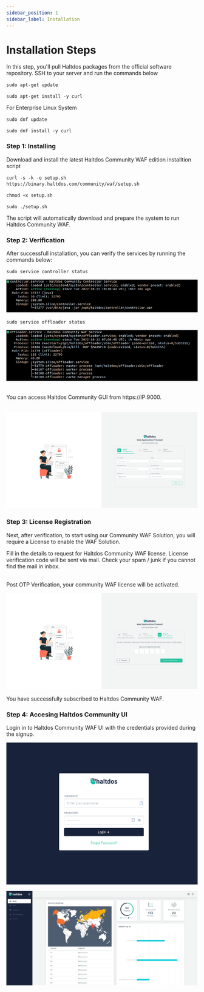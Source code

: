```yaml
---
sidebar_position: 1
sidebar_label: Installation
---
```


# Installation Steps

In this step, you'll pull Haltdos packages from the official software repository. SSH to your server and run the commands below

```
sudo apt-get update
```

```
sudo apt-get install -y curl
```
For Enterprise Linux System

```
sudo dnf update
```

```
sudo dnf install -y curl
```


### Step 1: Installing 

Download and install the latest Haltdos Community WAF edition installtion script

```
curl -s -k -o setup.sh https://binary.haltdos.com/community/waf/setup.sh
```

```
chmod +x setup.sh
```

```
sudo ./setup.sh
```

The script will automatically download and prepare the system to run Haltdos Community WAF.

### Step 2: Verification

After successfull installation, you can verify the services by running the commands below:

```
sudo service controller status
```

![haltdos](/img/ce-waf/docs/status/controller.png)


```
sudo service offloader status
```

![haltdos](/img/ce-waf/docs/status/offloader.png)

<br />
You can access Haltdos Community GUI from https://IP:9000. 
<br /><br />

![haltdos](/img/ce-waf/docs/setup/setup.png)  


### Step 3: License Registration

Next, after verification, to start using our Community WAF Solution, you will require a License to enable the WAF Solution.

Fill in the details to request for Haltdos Community WAF license. License verification code will be sent via mail. Check your spam / junk if you cannot find the mail in inbox.

<br />
Post OTP Verification, your community WAF license will be activated.


![signup](/img/ce-waf/docs/setup/otp.png)

You have successfully subscribed to Haltdos Community WAF.

### Step 4: Accesing Haltdos Community UI

Login in to Haltdos Community WAF UI with the credentials provided during the signup.

![login](/img/ce-waf/docs/setup/login.png)

![overview](/img/ce-waf/docs/setup/overview.jpeg)
